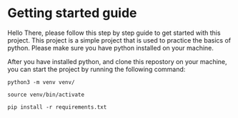 # Getting started guide
Hello There, please follow this step by step guide to get started with this project.
This project is a simple project that is used to practice the basics of python.
Please make sure you have python installed on your machine.

After you have installed python, and clone this repostory on your machine,
you can start the project by running the following command:

```shell
python3 -m venv venv/
```
```shell
source venv/bin/activate
```

```shell
pip install -r requirements.txt
```

